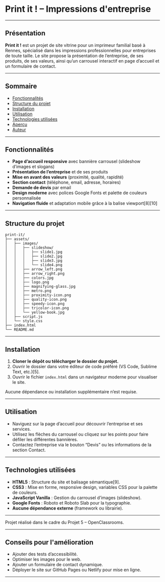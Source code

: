 # Print it ! – Impressions d'entreprise

***

## Présentation

**Print it !** est un projet de site vitrine pour un imprimeur familial basé à Rennes, spécialisé dans les impressions professionnelles pour entreprises de toute taille. Le site propose la présentation de l’entreprise, de ses produits, de ses valeurs, ainsi qu’un carrousel interactif en page d’accueil et un formulaire de contact.

***

## Sommaire

- [Fonctionnalités](#fonctionnalités)
- [Structure du projet](#structure-du-projet)
- [Installation](#installation)
- [Utilisation](#utilisation)
- [Technologies utilisées](#technologies-utilisées)
- [Aperçu](#aperçu)
- [Auteur](#auteur)

***

## Fonctionnalités

- **Page d’accueil responsive** avec bannière carrousel (slideshow d’images et slogans)
- **Présentation de l’entreprise** et de ses produits
- **Mise en avant des valeurs** (proximité, qualité, rapidité)
- **Section contact** (téléphone, email, adresse, horaires)
- **Demande de devis** par email
- **Design moderne** avec polices Google Fonts et palette de couleurs personnalisée
- **Navigation fluide** et adaptation mobile grâce à la balise viewport[8][10]

***

## Structure du projet

```
print-it/
├── assets/
│   ├── images/
│   │   ├── slideshow/
│   │   │   ├── slide1.jpg
│   │   │   ├── slide2.jpg
│   │   │   ├── slide3.jpg
│   │   │   └── slide4.png
│   │   ├── arrow_left.png
│   │   ├── arrow_right.png
│   │   ├── colors.jpg
│   │   ├── logo.png
│   │   ├── magnifying-glass.jpg
│   │   ├── metro.png
│   │   ├── proximity-icon.png
│   │   ├── quality-icon.png
│   │   ├── speedy-icon.png
│   │   ├── tricolor-icon.png
│   │   └── yellow-book.jpg
│   ├── script.js
│   └── style.css
├── index.html
└── README.md
```

***

## Installation

1. **Cloner le dépôt ou télécharger le dossier du projet.**
2. Ouvrir le dossier dans votre éditeur de code préféré (VS Code, Sublime Text, etc.)[5].
3. Ouvrir le fichier `index.html` dans un navigateur moderne pour visualiser le site.

Aucune dépendance ou installation supplémentaire n’est requise.

***

## Utilisation

- Naviguez sur la page d’accueil pour découvrir l’entreprise et ses services.
- Utilisez les flèches du carrousel ou cliquez sur les points pour faire défiler les différentes bannières.
- Contactez l’entreprise via le bouton “Devis” ou les informations de la section Contact.

***

## Technologies utilisées

- **HTML5** : Structure du site et balisage sémantique[9].
- **CSS3** : Mise en forme, responsive design, variables CSS pour la palette de couleurs.
- **JavaScript Vanilla** : Gestion du carrousel d’images (slideshow).
- **Google Fonts** : Roboto et Roboto Slab pour la typographie.
- **Aucune dépendance externe** (framework ou librairie).

***

Projet réalisé dans le cadre du Projet 5 – OpenClassrooms.  

***

## Conseils pour l'amélioration

- Ajouter des tests d’accessibilité.
- Optimiser les images pour le web.
- Ajouter un formulaire de contact dynamique.
- Déployer le site sur GitHub Pages ou Netlify pour mise en ligne.

***
